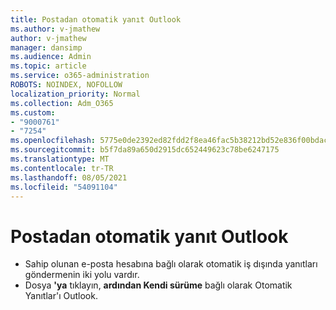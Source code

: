 ```yaml
---
title: Postadan otomatik yanıt Outlook
ms.author: v-jmathew
author: v-jmathew
manager: dansimp
ms.audience: Admin
ms.topic: article
ms.service: o365-administration
ROBOTS: NOINDEX, NOFOLLOW
localization_priority: Normal
ms.collection: Adm_O365
ms.custom:
- "9000761"
- "7254"
ms.openlocfilehash: 5775e0de2392ed82fdd2f8ea46fac5b38212bd52e836f00bdac68b24e31639ba
ms.sourcegitcommit: b5f7da89a650d2915dc652449623c78be6247175
ms.translationtype: MT
ms.contentlocale: tr-TR
ms.lasthandoff: 08/05/2021
ms.locfileid: "54091104"
---
```

# <a name="sending-automatic-replies-from-outlook"></a>Postadan otomatik yanıt Outlook

- Sahip olunan e-posta hesabına bağlı olarak otomatik iş dışında yanıtları göndermenin iki yolu vardır.
- Dosya **'ya** tıklayın, **ardından Kendi sürüme** bağlı olarak Otomatik Yanıtlar'ı Outlook.
